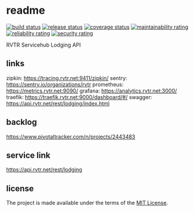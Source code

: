 # readme

[![build status](https://github.com/RVTR/rvtr-svc-lodging/workflows/build/badge.svg)](https://github.com/RVTR/rvtr-svc-lodging/actions?query=workflow%3Abuild)
[![release status](https://github.com/RVTR/rvtr-svc-lodging/workflows/release/badge.svg)](https://github.com/RVTR/rvtr-svc-lodging/actions?query=workflow%3Arelease)
[![coverage status](https://sonarcloud.io/api/project_badges/measure?project=rvtr_api_lodging&metric=coverage)](https://sonarcloud.io/dashboard?id=rvtr_api_lodging)
[![maintainability rating](https://sonarcloud.io/api/project_badges/measure?project=rvtr_api_lodging&metric=sqale_rating)](https://sonarcloud.io/dashboard?id=rvtr_api_lodging)
[![reliability rating](https://sonarcloud.io/api/project_badges/measure?project=rvtr_api_lodging&metric=reliability_rating)](https://sonarcloud.io/dashboard?id=rvtr_api_lodging)
[![security rating](https://sonarcloud.io/api/project_badges/measure?project=rvtr_api_lodging&metric=security_rating)](https://sonarcloud.io/dashboard?id=rvtr_api_lodging)

RVTR Servicehub Lodging API

## links

zipkin: https://tracing.rvtr.net:9411/zipkin/
sentry: https://sentry.io/organizations/rvtr
prometheus: https://metrics.rvtr.net:9090/
grafana: https://analytics.rvtr.net:3000/
traefik: https://traefik.rvtr.net:9000/dashboard/#/
swagger: https://api.rvtr.net/rest/lodging/index.html

## backlog

<https://www.pivotaltracker.com/n/projects/2443483>

## service link

<https://api.rvtr.net/rest/lodging>

## license

The project is made available under the terms of the [MIT License][license_mit].

[license_mit]: https://github.com/rvtr/rvtr-svc-lodging/blob/master/LICENSE 'mit license'

